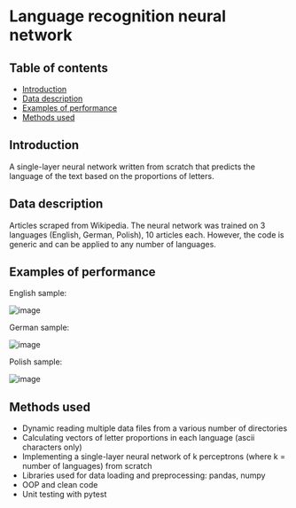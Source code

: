 # Language recognition neural network
## Table of contents
* [Introduction](#introduction)
* [Data description](#data-description)
* [Examples of performance](#examples-of-performance)
* [Methods used](#methods-used)

## Introduction
A single-layer neural network written from scratch that predicts the language of the text based on the proportions of letters.

## Data description
Articles scraped from Wikipedia. The neural network was trained on 3 languages (English, German, Polish), 10 articles each. However, the code is generic and can be applied to any number of languages. 

## Examples of performance
English sample:

![image](https://user-images.githubusercontent.com/74184204/162751513-e08b074d-5195-432e-954b-3f6f9509c94e.png)

German sample:

![image](https://user-images.githubusercontent.com/74184204/162751883-5a9e4e62-8a0f-446a-b10b-19826b540b45.png)

Polish sample:

![image](https://user-images.githubusercontent.com/74184204/162751349-af075f47-c44c-43e0-8cca-044e42e41e9a.png)

## Methods used
* Dynamic reading multiple data files from a various number of directories
* Calculating vectors of letter proportions in each language (ascii characters only)
* Implementing a single-layer neural network of k perceptrons (where k = number of languages) from scratch
* Libraries used for data loading and preprocessing: pandas, numpy
* OOP and clean code
* Unit testing with pytest

